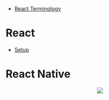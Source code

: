 <div id="top"></div>

- [React Terminology](/dictionary.md)

# React

- [Setup](/setup.md)

# React Native

<p align="center">
  <img src="https://visitor-badge.laobi.icu/badge?page_id=adrianHards/react-guide" id="counter">
</p>
